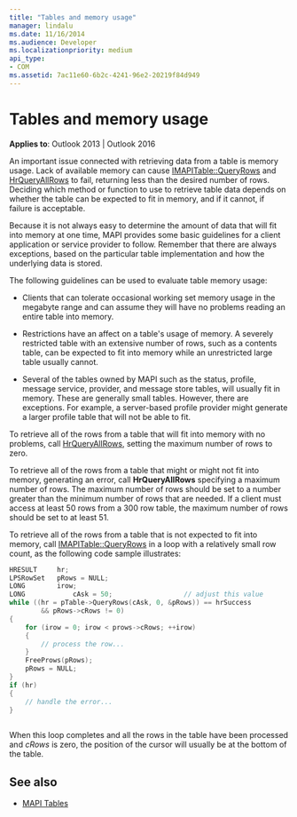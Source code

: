 ```yaml
---
title: "Tables and memory usage"
manager: lindalu
ms.date: 11/16/2014
ms.audience: Developer
ms.localizationpriority: medium
api_type:
- COM
ms.assetid: 7ac11e60-6b2c-4241-96e2-20219f84d949
---
```


# Tables and memory usage

**Applies to**: Outlook 2013 | Outlook 2016 
  
An important issue connected with retrieving data from a table is memory usage. Lack of available memory can cause [IMAPITable::QueryRows](imapitable-queryrows.md) and [HrQueryAllRows](hrqueryallrows.md) to fail, returning less than the desired number of rows. Deciding which method or function to use to retrieve table data depends on whether the table can be expected to fit in memory, and if it cannot, if failure is acceptable. 
  
Because it is not always easy to determine the amount of data that will fit into memory at one time, MAPI provides some basic guidelines for a client application or service provider to follow. Remember that there are always exceptions, based on the particular table implementation and how the underlying data is stored.
  
The following guidelines can be used to evaluate table memory usage:
  
- Clients that can tolerate occasional working set memory usage in the megabyte range and can assume they will have no problems reading an entire table into memory. 
    
- Restrictions have an affect on a table's usage of memory. A severely restricted table with an extensive number of rows, such as a contents table, can be expected to fit into memory while an unrestricted large table usually cannot. 
    
- Several of the tables owned by MAPI such as the status, profile, message service, provider, and message store tables, will usually fit in memory. These are generally small tables. However, there are exceptions. For example, a server-based profile provider might generate a larger profile table that will not be able to fit.
    
To retrieve all of the rows from a table that will fit into memory with no problems, call [HrQueryAllRows](hrqueryallrows.md), setting the maximum number of rows to zero.
  
To retrieve all of the rows from a table that might or might not fit into memory, generating an error, call **HrQueryAllRows** specifying a maximum number of rows. The maximum number of rows should be set to a number greater than the minimum number of rows that are needed. If a client must access at least 50 rows from a 300 row table, the maximum number of rows should be set to at least 51. 
  
To retrieve all of the rows from a table that is not expected to fit into memory, call [IMAPITable::QueryRows](imapitable-queryrows.md) in a loop with a relatively small row count, as the following code sample illustrates: 
  
```cpp
HRESULT     hr;
LPSRowSet   pRows = NULL;
LONG        irow;
LONG            cAsk = 50;                  // adjust this value
while ((hr = pTable->QueryRows(cAsk, 0, &pRows)) == hrSuccess
        && pRows->cRows != 0)
{
    for (irow = 0; irow < prows->cRows; ++irow)
    {
        // process the row...
    }
    FreeProws(pRows);
    pRows = NULL;
}
if (hr)
{
    // handle the error...
}
 
```

When this loop completes and all the rows in the table have been processed and  _cRows_ is zero, the position of the cursor will usually be at the bottom of the table. 
  
## See also

- [MAPI Tables](mapi-tables.md)

